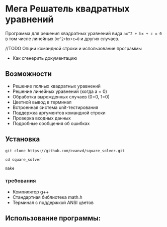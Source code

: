 # Мега Решатель квадратных уравнений

Программа для решения квадратных уравнений вида `ax^2 + bx + c = 0` в том числе линейных `0x^2+bx+c=0` и других случаев.

//TODO Опции командной строки и использование программы
- Как сгенерить документацию

## Возможности
- Решение полных квадратных уравнений
- Решение линейных уравнений (когда a = 0)
- Обработка вырожденных случаев (0=0, 1=0)
- Цветной вывод в терминал
- Встроенная система unit-тестирования
- Поддержка аргументов командной строки
- Проверка входных данных
- Подробные сообщения об ошибках

## Установка
`git clone https://github.com/evanvd/square_solver.git`

`cd square_solver`

`make`

### требования

- Компилятор g++
- Стандартная библиотека math.h
- Терминал с поддержкой ANSI цветов

## Использование программы:

